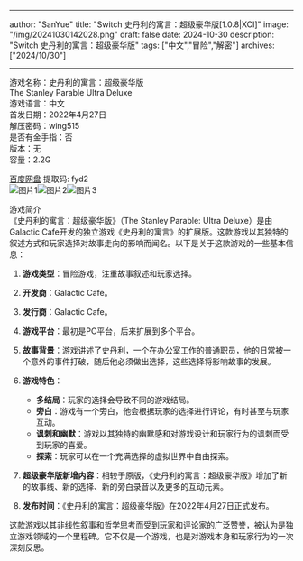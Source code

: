 
---
author: "SanYue"
title: "Switch 史丹利的寓言：超级豪华版[1.0.8|XCI]"
image: "/img/20241030142028.png"
draft: false
date: 2024-10-30
description: "Switch 史丹利的寓言：超级豪华版"
tags: ["中文","冒险","解密"]
archives: ["2024/10/30"]

---

游戏名称：史丹利的寓言：超级豪华版   
The Stanley Parable Ultra Deluxe    
游戏语言：中文  
首发日期：2022年4月27日  
解压密码：wing515  
是否有金手指：否  
版本：无   
容量：2.2G

[百度网盘](https://pan.baidu.com/s/1BLxPIFLzn8QJqpsj2hH54g) 提取码: fyd2  
![图片1](/img/59da2e4f496f310.jpg)![图片2](/img/c84d1c.jpg)![图片3](/img/1df7d4b2546d1.jpg)  

游戏简介  
《史丹利的寓言：超级豪华版》（The Stanley Parable: Ultra Deluxe）是由Galactic Cafe开发的独立游戏《史丹利的寓言》的扩展版。这款游戏以其独特的叙述方式和玩家选择对故事走向的影响而闻名。以下是关于这款游戏的一些基本信息：

1. **游戏类型**：冒险游戏，注重故事叙述和玩家选择。

2. **开发商**：Galactic Cafe。

3. **发行商**：Galactic Cafe。

4. **游戏平台**：最初是PC平台，后来扩展到多个平台。

5. **故事背景**：游戏讲述了史丹利，一个在办公室工作的普通职员，他的日常被一个意外的事件打破，随后他必须做出选择，这些选择将影响故事的发展。

6. **游戏特色**：
   - **多结局**：玩家的选择会导致不同的游戏结局。
   - **旁白**：游戏有一个旁白，他会根据玩家的选择进行评论，有时甚至与玩家互动。
   - **讽刺和幽默**：游戏以其独特的幽默感和对游戏设计和玩家行为的讽刺而受到玩家的喜爱。
   - **探索**：玩家可以在一个充满选择的虚拟世界中自由探索。

7. **超级豪华版新增内容**：相较于原版，《史丹利的寓言：超级豪华版》增加了新的故事线、新的选择、新的旁白录音以及更多的互动元素。

8. **发布时间**：《史丹利的寓言：超级豪华版》在2022年4月27日正式发布。

这款游戏以其非线性叙事和哲学思考而受到玩家和评论家的广泛赞誉，被认为是独立游戏领域的一个里程碑。它不仅是一个游戏，也是对游戏本身和玩家行为的一次深刻反思。
